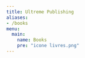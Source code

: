 ```yaml
---
title: Ultreme Publishing
aliases:
- /books
menu:
  main:
    name: Books
    pre: "icone livres.png"
---
```

